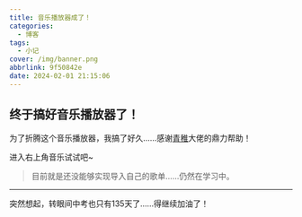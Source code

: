 ```yaml
---
title: 音乐播放器成了！
categories:
  - 博客
tags:
  - 小记
cover: /img/banner.png
abbrlink: 9f50842e
date: 2024-02-01 21:15:06
---
```


## 终于搞好音乐播放器了！

为了折腾这个音乐播放器，我搞了好久……感谢[青稚](https://linux-qitong.top/)大佬的鼎力帮助！

进入右上角音乐试试吧~

> 目前就是还没能够实现导入自己的歌单……仍然在学习中。

---

突然想起，转眼间中考也只有135天了……得继续加油了！
